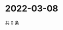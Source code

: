 # 2022-03-08

共 0 条

<!-- BEGIN WEIBO -->
<!-- 最后更新时间 Tue Mar 08 2022 21:20:21 GMT+0800 (China Standard Time) -->

<!-- END WEIBO -->
